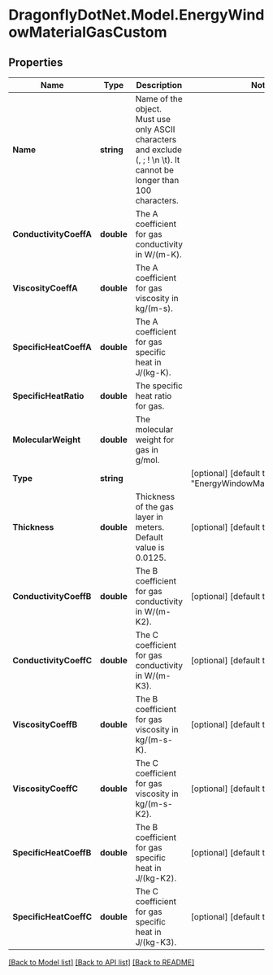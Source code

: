 
# DragonflyDotNet.Model.EnergyWindowMaterialGasCustom

## Properties

Name | Type | Description | Notes
------------ | ------------- | ------------- | -------------
**Name** | **string** | Name of the object. Must use only ASCII characters and exclude (, ; ! \\n \\t). It cannot be longer than 100 characters. | 
**ConductivityCoeffA** | **double** | The A coefficient for gas conductivity in W/(m-K). | 
**ViscosityCoeffA** | **double** | The A coefficient for gas viscosity in kg/(m-s). | 
**SpecificHeatCoeffA** | **double** | The A coefficient for gas specific heat in J/(kg-K). | 
**SpecificHeatRatio** | **double** | The specific heat ratio for gas. | 
**MolecularWeight** | **double** | The molecular weight for gas in g/mol. | 
**Type** | **string** |  | [optional] [default to "EnergyWindowMaterialGasCustom"]
**Thickness** | **double** | Thickness of the gas layer in meters. Default value is 0.0125. | [optional] [default to 0.0125M]
**ConductivityCoeffB** | **double** | The B coefficient for gas conductivity in W/(m-K2). | [optional] [default to 0M]
**ConductivityCoeffC** | **double** | The C coefficient for gas conductivity in W/(m-K3). | [optional] [default to 0M]
**ViscosityCoeffB** | **double** | The B coefficient for gas viscosity in kg/(m-s-K). | [optional] [default to 0M]
**ViscosityCoeffC** | **double** | The C coefficient for gas viscosity in kg/(m-s-K2). | [optional] [default to 0M]
**SpecificHeatCoeffB** | **double** | The B coefficient for gas specific heat in J/(kg-K2). | [optional] [default to 0M]
**SpecificHeatCoeffC** | **double** | The C coefficient for gas specific heat in J/(kg-K3). | [optional] [default to 0M]

[[Back to Model list]](../README.md#documentation-for-models)
[[Back to API list]](../README.md#documentation-for-api-endpoints)
[[Back to README]](../README.md)

